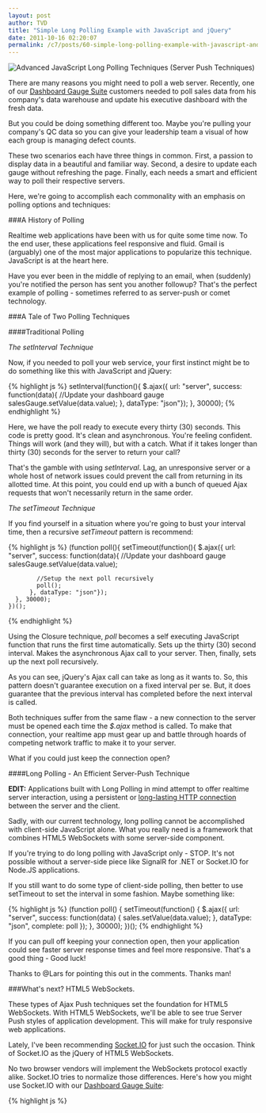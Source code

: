 ```yaml
---
layout: post
author: TVD
title: "Simple Long Polling Example with JavaScript and jQuery"
date: 2011-10-16 02:20:07
permalink: /c7/posts/60-simple-long-polling-example-with-javascript-and-jquery
---
```


<img alt="Advanced JavaScript Long Polling Techniques (Server Push Techniques)" src="http://techoctave.com/c7/static/push.jpg"/>

There are many reasons you might need to poll a web server. Recently, one of our [Dashboard Gauge Suite][1] customers needed to poll sales data from his company's data warehouse and update his executive dashboard with the fresh data.

But you could be doing something different too. Maybe you're pulling your company's QC data so you can give your leadership team a visual of how each group is managing defect counts.

These two scenarios each have three things in common. First, a passion to display data in a beautiful and familiar way. Second, a desire to update each gauge without refreshing the page. Finally, each needs a smart and efficient way to poll their respective servers.

Here, we're going to accomplish each commonality with an emphasis on polling options and techniques:

###A History of Polling

Realtime web applications have been with us for quite some time now. To the end user, these applications feel responsive and fluid. Gmail is (arguably) one of the most major applications to popularize this technique. JavaScript is at the heart here.

Have you ever been in the middle of replying to an email, when (suddenly) you're notified the person has sent you another followup? That's the perfect example of polling - sometimes referred to as server-push or comet technology.


###A Tale of Two Polling Techniques 

####Traditional Polling

*The setInterval Technique*

Now, if you needed to poll your web service, your first instinct might be to do something like this with JavaScript and jQuery:

{% highlight js %}
    setInterval(function(){
        $.ajax({ url: "server", success: function(data){
            //Update your dashboard gauge
            salesGauge.setValue(data.value);
        }, dataType: "json"});
    }, 30000);
{% endhighlight %}

Here, we have the poll ready to execute every thirty (30) seconds. This code is pretty good. It's clean and asynchronous. You're feeling confident. Things will work (and they will), but with a catch. What if it takes longer than thirty (30) seconds for the server to return your call?

That's the gamble with using *setInterval*. Lag, an unresponsive server or a whole host of network issues could prevent the call from returning in its allotted time. At this point, you could end up with a bunch of queued Ajax requests that won't necessarily return in the same order.

*The setTimeout Technique*

If you find yourself in a situation where you're going to bust your interval time, then a recursive *setTimeout* pattern is recommend:

{% highlight js %}
    (function poll(){
       setTimeout(function(){
          $.ajax({ url: "server", success: function(data){
            //Update your dashboard gauge
            salesGauge.setValue(data.value);

            //Setup the next poll recursively
            poll();
          }, dataType: "json"});
      }, 30000);
    })();
{% endhighlight %}

Using the Closure technique, *poll* becomes a self executing JavaScript function that runs the first time automatically. Sets up the thirty (30) second interval. Makes the asynchronous Ajax call to your server. Then, finally, sets up the next poll recursively.

As you can see, jQuery's Ajax call can take as long as it wants to. So, this pattern doesn't guarantee execution on a fixed interval per se. But, it does guarantee that the previous interval has completed before the next interval is called.

Both techniques suffer from the same flaw - a new connection to the server must be opened each time the *$.ajax* method is called. To make that connection, your realtime app must gear up and battle through hoards of competing network traffic to make it to your server.

What if you could just keep the connection open?

####Long Polling - An Efficient Server-Push Technique

**EDIT:** Applications built with Long Polling in mind attempt to offer realtime server interaction, using a persistent or [long-lasting HTTP connection][2] between the server and the client.

Sadly, with our current technology, long polling cannot be accomplished with client-side JavaScript alone. What you really need is a framework that combines HTML5 WebSockets with some server-side component.

If you're trying to do long polling with JavaScript only - STOP. It's not possible without a server-side piece like SignalR for .NET or Socket.IO for Node.JS applications.

If you still want to do some type of client-side polling, then better to use setTimeout to set the interval in some fashion. Maybe something like:

{% highlight js %}
    (function poll() {
       setTimeout(function() {
           $.ajax({ url: "server", success: function(data) {
                sales.setValue(data.value);
           }, dataType: "json", complete: poll });
        }, 30000);
    })();
{% endhighlight %}

If you can pull off keeping your connection open, then your application could see faster server response times and feel more responsive. That's a good thing - Good luck!

Thanks to @Lars for pointing this out in the comments. Thanks man!


###What's next? HTML5 WebSockets.

These types of Ajax Push techniques set the foundation for HTML5 WebSockets. With HTML5 WebSockets, we'll be able to see true Server Push styles of application development. This will make for truly responsive web applications.

Lately, I've been recommending [Socket.IO][3] for just such the occasion. Think of Socket.IO as the jQuery of HTML5 WebSockets.

No two browser vendors will implement the WebSockets protocol exactly alike. Socket.IO tries to normalize those differences. Here's how you might use Socket.IO with our [Dashboard Gauge Suite][4]:

{% highlight js %}
    <script src="/socket.io/socket.io.js"></script>
    <script>
      var socket = io.connect("http://localhost");
      socket.on('sales', function (data) {
        //Update your dashboard gauge
        salesGauge.setValue(data.value);
    
        socket.emit('profit', { my: 'data' });
      });
    </script>
{% endhighlight %}

In order to provide realtime connectivity on every browser, Socket.IO selects the most capable transport at runtime, without it affecting the API. If WebSockets are available, it will use WebSockets.

If WebSockets aren't available, Socket.IO will select the next best transport including: Adobe Flash Socket or Ajax Polling. So having a solid understanding of JavaScript Long Polling examples is crucial.

We're still some time off before WebSockets will be universally and consistently supported. Until then, the jQuery Long Polling technique is a best-in-class solution for realtime server communications.

###Eat, Pray and Code

Long polling addresses the weakness of traditional polling by keeping the connection to your server open. Keeping the connection to the server open eliminates the travel time from client to server and thus, significantly reduces the issues surrounding network latency.

If you're looking for a beautiful suite of dashboard gauges for your next business intelligence project, I encourage you to check out our [Dashboard Gauge Suite][5]. And if you need an accompanying Polling solution, please do give the jQuery Long Polling solution a try.

We also sell a beautiful set of JavaScript Charts in our [JavaScript Charts][6] Suite. It's easy to get started, with a powerful API when you need it.


  [1]: http://techoctave.com/gauges
  [2]: http://en.wikipedia.org/wiki/Comet_%28programming%29
  [3]: http://socket.io/
  [4]: http://techoctave.com/gauges
  [5]: http://techoctave.com/gauges
  [6]: http://techoctave.com/charts
